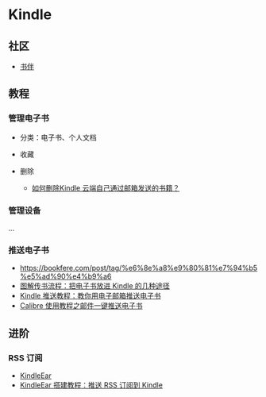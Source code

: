 # Kindle

## 社区

- [书伴](https://bookfere.com/)


## 教程

### 管理电子书

- 分类：电子书、个人文档
- 收藏
- 删除

    - [如何删除Kindle 云端自己通过邮箱发送的书籍？](https://www.zhihu.com/question/40524576)

### 管理设备

...

### 推送电子书

- https://bookfere.com/post/tag/%e6%8e%a8%e9%80%81%e7%94%b5%e5%ad%90%e4%b9%a6
- [图解传书流程：把电子书放进 Kindle 的几种途径](https://bookfere.com/post/459.html)
- [Kindle 推送教程：教你用电子邮箱推送电子书](https://bookfere.com/post/3.html)
- [Calibre 使用教程之邮件一键推送电子书](https://bookfere.com/post/11.html)

## 进阶

### RSS 订阅

- [KindleEar](https://github.com/cdhigh/kindleear)
- [KindleEar 搭建教程：推送 RSS 订阅到 Kindle](https://bookfere.com/post/19.html)

